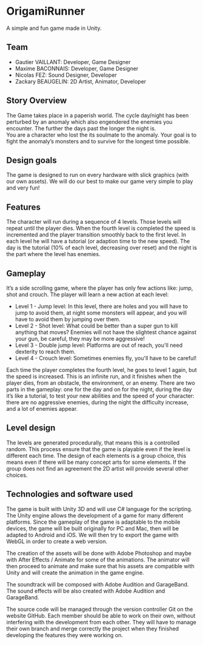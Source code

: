 # OrigamiRunner

A simple and fun game made in Unity.

## Team

- Gautier VAILLANT: Developer, Game Designer
- Maxime BACONNAIS: Developer, Game Designer
- Nicolas FEZ: Sound Designer, Developer
- Zackary BEAUGELIN: 2D Artist, Animator, Developer

## Story Overview
The Game takes place in a paperish world. The cycle day/night has been perturbed by an anomaly which also engendered the enemies you encounter. The further the days past the longer the night is.  
You are a character who lost the its soulmate to the anomaly. Your goal is to fight the anomaly’s monsters and to survive for the longest time possible.

## Design goals
The game is designed to run on every hardware with slick graphics (with our own assets). We will do our best to make our game very simple to play and very fun!

## Features
The character will run during a sequence of 4 levels. Those levels will repeat until the player dies. When the fourth level is completed the speed is incremented and the player transition smoothly back to the first level. In each level he will have a tutorial (or adaption time to the new speed). The day is the tutorial (10% of each level, decreasing over reset) and the night is the part where the level has enemies.

## Gameplay
It’s a side scrolling game, where the player has only few actions like: jump, shot and crouch. The player will learn a new action at each level:
- Level 1 - Jump level: In this level, there are holes and you will have to jump to avoid them, at night some monsters will appear, and you will have to avoid them by jumping over them.
- Level 2 - Shot level: What could be better than a super gun to kill anything that moves? Enemies will not have the slightest chance against your gun, be careful, they may be more aggressive!
- Level 3 - Double jump level: Platforms are out of reach, you'll need dexterity to reach them.
- Level 4 - Crouch level: Sometimes enemies fly, you'll have to be careful!

Each time the player completes the fourth level, he goes to level 1 again, but the speed is increased. This is an infinite run, and it finishes when the player dies, from an obstacle, the environment, or an enemy.
There are two parts in the gameplay: one for the day and on for the night, during the day it’s like a tutorial, to test your new abilities and the speed of your character: there are no aggressive enemies, during the night the difficulty increase, and a lot of enemies appear.

## Level design
The levels are generated procedurally, that means this is a controlled random. This process ensure that the game is playable even if the level is different each time. The design of each elements is a group choice, this means even if there will be many concept arts for some elements. If the group does not find an agreement the 2D artist will provide several other choices.

## Technologies and software used
The game is built with Unity 3D and will use C# language for the scripting. The Unity engine allows the development of a game for many different platforms. Since the gameplay of the game is adaptable to the mobile devices, the game will be built originally for PC and Mac, then will be adapted to Android and iOS. We will then try to export the game with WebGL in order to create a web version.

The creation of the assets will be done with Adobe Photoshop and maybe with After Effects / Animate for some of the animations. The animator will then proceed to animate and make sure that his assets are compatible with Unity and will create the animation in the game engine.

The soundtrack will be composed with Adobe Audition and GarageBand. The sound effects will be also created with Adobe Audition and GarageBand.

The source code will be managed through the version controller Git on the website GitHub. Each member should be able to work on their own, without interfering with the development from each other. They will have to manage their own branch and merge correctly the project when they finished developing the features they were working on.
